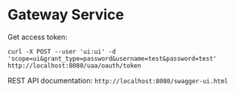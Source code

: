 # Gateway Service

Get access token:

`curl -X POST --user 'ui:ui' -d 'scope=ui&grant_type=password&username=test&password=test' http://localhost:8080/uaa/oauth/token`

REST API documentation: 
`http://localhost:8080/swagger-ui.html`
